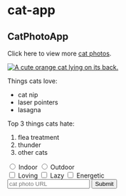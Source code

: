 # cat-app
<h2>CatPhotoApp</h2>
<main>
  <p>Click here to view more <a href="#">cat photos</a>.</p>

  <a href="#"><img src="https://cdn.freecodecamp.org/curriculum/cat-photo-app/relaxing-cat.jpg" alt="A cute orange cat lying on its back."></a>

  <p>Things cats love:</p>
  <ul>
    <li>cat nip</li>
    <li>laser pointers</li>
    <li>lasagna</li>
  </ul>
  <p>Top 3 things cats hate:</p>
  <ol>
    <li>flea treatment</li>
    <li>thunder</li>
    <li>other cats</li>
  </ol>
  <form action="https://www.freecatphotoapp.com/submit-cat-photo">
    <label for="indoor"><input id="indoor" value="indoor" type="radio" name="indoor-outdoor"> Indoor</label>
    <label for="outdoor"><input id="outdoor" value="outdoor" type="radio" name="indoor-outdoor"> Outdoor</label><br>
    <label for="loving"><input id="loving" value="loving" type="checkbox" name="personality"> Loving</label>
    <label for="lazy"><input id="lazy" value="lazy" type="checkbox" name="personality"> Lazy</label>
    <label for="energetic"><input id="energetic" value="energetic" type="checkbox" name="personality"> Energetic</label><br>
    <input type="text" placeholder="cat photo URL" required>
    <button type="submit">Submit</button>
  </form>
</main>
